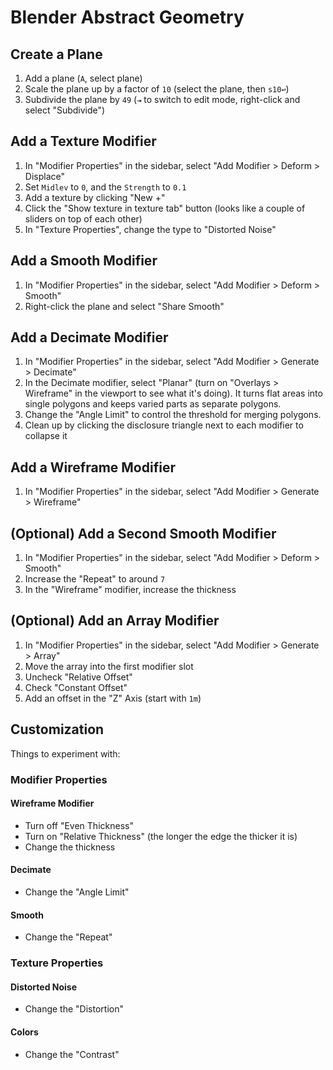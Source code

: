 # Blender Abstract Geometry

## Create a Plane

1. Add a plane (`A`, select plane)
2. Scale the plane up by a factor of `10` (select the plane, then `s10↩`)
3. Subdivide the plane by `49` (`⇥` to switch to edit mode, right-click and select "Subdivide")

## Add a Texture Modifier

1. In "Modifier Properties" in the sidebar, select "Add Modifier > Deform > Displace"
2. Set `Midlev` to `0`, and the `Strength` to `0.1`
3. Add a texture by clicking "New +"
4. Click the "Show texture in texture tab" button (looks like a couple of sliders on top of each other)
5. In "Texture Properties", change the type to "Distorted Noise"

## Add a Smooth Modifier

1. In "Modifier Properties" in the sidebar, select "Add Modifier > Deform > Smooth"
2. Right-click the plane and select "Share Smooth"

## Add a Decimate Modifier

1. In "Modifier Properties" in the sidebar, select "Add Modifier > Generate > Decimate"
2. In the Decimate modifier, select "Planar" (turn on "Overlays > Wireframe" in the viewport to see what it's doing). It turns flat areas into single polygons and keeps varied parts as separate polygons.
3. Change the "Angle Limit" to control the threshold for merging polygons.
4. Clean up by clicking the disclosure triangle next to each modifier to collapse it

## Add a Wireframe Modifier

1. In "Modifier Properties" in the sidebar, select "Add Modifier > Generate > Wireframe"

## (Optional) Add a Second Smooth Modifier

1. In "Modifier Properties" in the sidebar, select "Add Modifier > Deform > Smooth"
2. Increase the "Repeat" to around `7`
3. In the "Wireframe" modifier, increase the thickness

## (Optional) Add an Array Modifier

1. In "Modifier Properties" in the sidebar, select "Add Modifier > Generate > Array"
2. Move the array into the first modifier slot
3. Uncheck "Relative Offset"
4. Check "Constant Offset"
5. Add an offset in the "Z" Axis (start with `1m`)

## Customization

Things to experiment with:

### Modifier Properties

#### Wireframe Modifier

- Turn off "Even Thickness"
- Turn on "Relative Thickness" (the longer the edge the thicker it is)
- Change the thickness

#### Decimate

- Change the "Angle Limit"

#### Smooth

- Change the "Repeat"

### Texture Properties

#### Distorted Noise

- Change the "Distortion"

#### Colors

- Change the "Contrast"